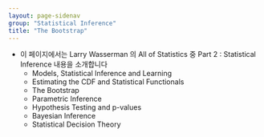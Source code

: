 ```yaml
---
layout: page-sidenav
group: "Statistical Inference"
title: "The Bootstrap"
---
```


- 이 페이지에서는 Larry Wasserman 의 All of Statistics 중 Part 2 : Statistical Inference 내용을 소개합니다
	- Models, Statistical Inference and Learning
	- Estimating the CDF and Statistical Functionals
	- The Bootstrap
	- Parametric Inference
	- Hypothesis Testing and p-values
	- Bayesian Inference
	- Statistical Decision Theory